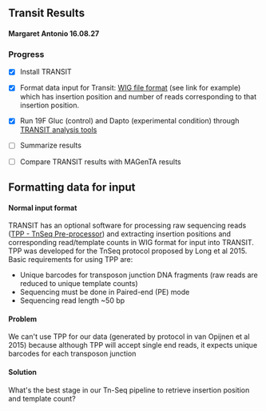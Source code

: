
## Transit Results

#### Margaret Antonio 16.08.27

### Progress

- [x] Install TRANSIT
- [x] Format data input for Transit: [WIG file format](https://genome.ucsc.edu/goldenpath/help/wiggle.html) (see link for example) which has insertion position and number of reads corresponding to that insertion position.
- [x] Run 19F Gluc (control) and Dapto (experimental condition) through [TRANSIT analysis tools](http://pythonhosted.org/tnseq-transit/transit_methods.html)
- [ ] Summarize results
- [ ] Compare TRANSIT results with MAGenTA results


## Formatting data for input

#### Normal input format

TRANSIT has an optional software for processing raw sequencing reads ([TPP - TnSeq Pre-processor](http://pythonhosted.org/tnseq-transit/tpp.html#)) and extracting insertion positions and corresponding read/template counts in WIG format for input into TRANSIT. TPP was developed for the TnSeq protocol proposed by Long et al 2015. Basic requirements for using TPP are:
- Unique barcodes for transposon junction DNA fragments (raw reads are reduced to unique template counts)
- Sequencing must be done in Paired-end (PE) mode
- Sequencing read length ~50 bp


#### Problem

We can't use TPP for our data (generated by protocol in van Opijnen et al 2015) because although TPP will accept single end reads, it expects unique barcodes for each transposon junction 

#### Solution

What's the best stage in our Tn-Seq pipeline to retrieve insertion position and template count? 

